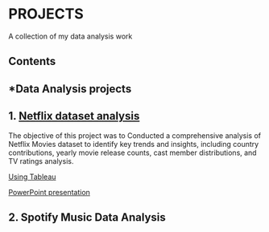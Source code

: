 # PROJECTS

A collection of my data analysis work

## Contents

## *Data Analysis projects

## 1. [Netflix dataset analysis](https://github.com/ROWLAND-DBA/PROJECTS/blob/main/NETFLIX_DATASET%20EDA.ipynb)

The objective of this project was to Conducted a comprehensive analysis of Netflix Movies dataset to identify key trends and insights, including country contributions, yearly movie release counts, cast member distributions, and TV ratings analysis.

[Using Tableau](https://public.tableau.com/app/profile/rowland.fedebagha3164/viz/NETFLIXDATASET_16960257560340/Dashboard1?publish=yes)

[PowerPoint presentation](https://github.com/ROWLAND-DBA/PROJECTS/blob/main/NETFLIX%20TABLEAU%20PRESENTATION.pptx)

## 2. Spotify Music Data Analysis
